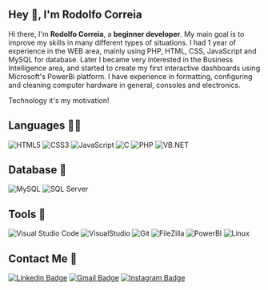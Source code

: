 ## Hey 👋, I'm Rodolfo Correia

Hi there, I'm **Rodolfo Correia**, a **beginner developer**.
My main goal is to improve my skills in many different types of situations. I had 1 year of experience in the WEB area, mainly using PHP, HTML, CSS, JavaScript and MySQL for database. Later I became very interested in the Business Intelligence area, and started to create my first interactive dashboards using Microsoft's PowerBi platform. I have experience in formatting, configuring and cleaning computer hardware in general, consoles and electronics.

Technology it's my motivation!
 
## Languages 👨‍💻
![HTML5](https://img.shields.io/badge/-HTML5-%23E44D27?style=flat-square&logo=html5&logoColor=ffffff)
![CSS3](https://img.shields.io/badge/-CSS3-%231572B6?style=flat-square&logo=css3)
![JavaScript](https://img.shields.io/badge/JavaScript-F7DF1E?style=flat-square&logo=JavaScript&logoColor=black)
![C](https://img.shields.io/badge/C-00008B?style=flat-square&logo=C&logoColor=white)
![PHP](https://img.shields.io/badge/php-8993be?style=flat-square&logo=PHP&logoColor=white)
![VB.NET](https://img.shields.io/badge/VB.NET-BA55D3?style=flat-square&logo=VB.NET=&logoColor=white)
## Database 💾
![MySQL](https://img.shields.io/badge/MySQL-007ACC?style=flat-square&logo=MySQL&logoColor=white)
![SQL Server](https://img.shields.io/badge/SQL_Server-AAA?style=flat-square&logo=sql)
## Tools 🧰
![Visual Studio Code](https://img.shields.io/badge/Visual_Studio_Code-007ACC?style=flat-square&logo=Visual-Studio-Code&logoColor=white)
![VisualStudio](https://img.shields.io/badge/Visual_Studio_2019-BA55D3?style=flat-square&logo=Visual-Studio)
![Git](https://img.shields.io/badge/Git-F05032?style=flat-square&logo=Git&logoColor=white)
![FileZilla](https://img.shields.io/badge/FileZilla-FF0000?style=flat-square&logo=FileZilla&logoColor=white)
![PowerBI](https://img.shields.io/badge/PowerBI-FFD700?style=flat-square&logo=powerbi&logoColor=black)
![Linux](https://img.shields.io/badge/Linux-FFD700?style=flat-square&logo=linux&logoColor=black)

##  Contact Me :speech_balloon:
[![Linkedin Badge](https://img.shields.io/badge/-Rodolfo_Correia-blue?style=flat-square&logo=Linkedin&logoColor=white&link=https://www.linkedin.com/in/rodolfo-correia-81331219a/)](https://www.linkedin.com/in/rodolfo-correia-81331219a/) [![Gmail Badge](https://img.shields.io/badge/-rodolfo.correia02@gmail.com-c14438?style=flat-square&logo=Gmail&logoColor=white&link=mailto:rodolfo.correia02@gmail.com)](mailto:rodolfo.correia02@gmail.com) [![Instagram Badge](https://img.shields.io/badge/-@rodolfinho__c-e4405f?style=flat-square&labelColor=f94877&logo=instagram&logoColor=white&link=https://www.instagram.com/rodolfinho_c/)](https://www.instagram.com/rodolfinho_c/)
